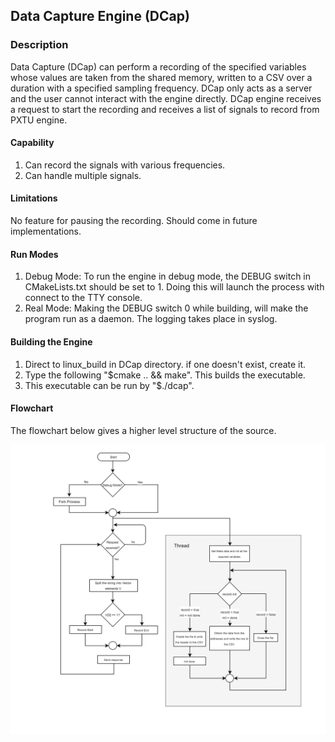 ## Data Capture Engine (DCap)

### Description
Data Capture (DCap) can perform a recording of the specified variables whose values are taken from the shared memory, written to a CSV over a duration with a specified sampling frequency.
DCap only acts as a server and the user cannot interact with the engine directly.
DCap engine receives a request to start the recording and receives a list of signals to record from PXTU engine.

#### Capability
1. Can record the signals with various frequencies.
2. Can handle multiple signals.

#### Limitations
No feature for pausing the recording. Should come in future implementations.

#### Run Modes
1. Debug Mode: To run the engine in debug mode, the DEBUG switch in CMakeLists.txt should be set to 1. Doing this will launch the process with connect to the TTY console.
2. Real Mode: Making the DEBUG switch 0 while building, will make the program run as a daemon. The logging takes place in syslog.

#### Building the Engine
1. Direct to linux_build in DCap directory. if one doesn't exist, create it.
2. Type the following "$cmake .. && make". This builds the executable.
3. This executable can be run by "$./dcap".

#### Flowchart
The flowchart below gives a higher level structure of the source.

![Flowchart for DCap Engine](./doc/dcap_Flowchart.png)

